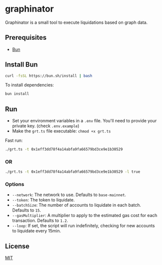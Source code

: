 # graphinator

Graphinator is a small tool to execute liquidations based on graph data.


## Prerequisites

- [Bun](https://bun.sh/)

## Install Bun

```bash
curl -fsSL https://bun.sh/install | bash
```

To install dependencies:

```bash
bun install
```

## Run

- Set your environment variables in a `.env` file. You'll need to provide your private key. (check ```.env.example```)
- Make the `grt.ts` file executable: `chmod +x grt.ts`

Fast run:

```bash
./grt.ts -t 0x1eff3dd78f4a14abfa9fa66579bd3ce9e1b30529 
```

### OR
 
```bash
./grt.ts -t 0x1eff3dd78f4a14abfa9fa66579bd3ce9e1b30529 -l true
```

### Options

- `--network`: The network to use. Defaults to `base-mainnet`.
- `--token`: The token to liquidate.
- `--batchSize`: The number of accounts to liquidate in each batch. Defaults to `15`.
- `--gasMultiplier`: A multiplier to apply to the estimated gas cost for each transaction. Defaults to `1.2`.
- `--loop`: If set, the script will run indefinitely, checking for new accounts to liquidate every 15min.


## License

[MIT](https://choosealicense.com/licenses/mit/)